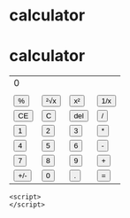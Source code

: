 # calculator

<!DOCTYPE html>
<html>
<head>
    <meta name="viewport" content="width=device-width, height=device-height, target-densitydpi=high-dpi, initial-scale=1.0">
    <title>calculator</title>
    <meta charset="utf-8">
    <script src="calculate.js"></script>
    <link rel="stylesheet" href="calculator.css">
</head>
<body>
    <div class="h"><h1>calculator</h1></div>
        <table>
            <tr>
                <td id="display" colspan="4">0</td>
            </tr>
            <tr>
                <td id="result" colspan="4"></td>
            </tr>
            <tr>
                <td><button type="button" onclick="add('%')">%</button></td>
                <td><button type="button" onclick="squareRoot()">²√x</button></td>
                <td><button type="button" onclick="square()">x²</button></td>
                <td><button type="button" onclick="changer.upsideDown()">1/x</button></td>
            </tr>
            <tr>
                <td><button type="button" onclick="Clear.entry()">CE</button></td>
                <td><button type="button" onclick="Clear.all()">C</button></td>
                <td><button type="button" onclick="backspace()">del</button></td>
                <td><button type="button" onclick="add('/')">/</button></td>
            </tr>
            <tr>
                <td><button class="num" type="button" onclick="add('1')">1</button></td>
                <td><button class="num" type="button" onclick="add('2')">2</button></td>
                <td><button class="num" type="button" onclick="add('3')">3</button></td>
                <td><button class="num" type="button" onclick="add('*')">*</button></td>
            </tr>
            <tr>
                <td><button class="num" type="button" onclick="add('4')">4</button></td>
                <td><button class="num" type="button" onclick="add('5')">5</button></td>
                <td><button class="num" type="button" onclick="add('6')">6</button></td>
                <td><button class="num" type="button" onclick="add('-')">-</button></td>
            </tr>
            <tr>
                <td><button class="num" type="button" onclick="add('7')">7</button></td>
                <td><button class="num" type="button" onclick="add('8')">8</button></td>
                <td><button class="num" type="button" onclick="add('9')">9</button></td>
                <td><button class="num" type="button" onclick="add('+')">+</button></td>
            </tr>
            <tr>
                <td><button type="button" onclick="changer.sign()">+/-</button></td>
                <td><button class="num" type="button" onclick="add('0')">0</button></td>
                <td><button class="num" type="button" onclick="add('.')">.</button></td>
                <td><button type="button" onclick="calculate()">=</button></td>
            </tr>
        </table>

    <script>
    </script>
</body>
</html>
